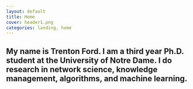 ```yaml
---
layout: default
title: Home
cover: header1.png
categories: landing, home
---
```


## My name is Trenton Ford. I am a third year Ph.D. student at the University of Notre Dame. I do research in network science, knowledge management, algorithms, and machine learning. 

